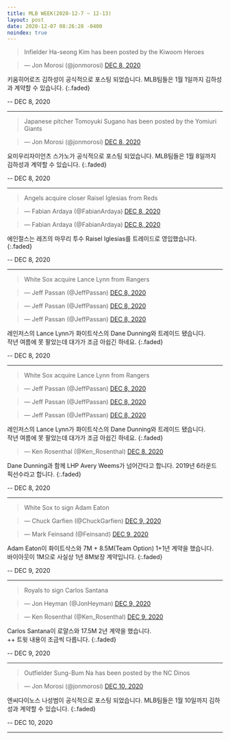 ```yaml
---
title: MLB WEEK(2020-12-7 ~ 12-13)
layout: post
date: 2020-12-07 08:26:28 -0400
noindex: true
---
```


> Infielder Ha-seong Kim has been posted by the Kiwoom Heroes

<script async src="//platform.twitter.com/widgets.js" charset="utf-8"></script>
<blockquote class="twitter-tweet" data-lang="en">
  &mdash; Jon Morosi (@jonmorosi)
  <a href="https://twitter.com/jonmorosi/status/1335939227637452800">DEC 8, 2020</a>
</blockquote>

키움히어로즈 김하성이 공식적으로 포스팅 되었습니다. MLB팀들은 1월 1일까지 김하성과 계약할 수 있습니다.
{:.faded}

 -- DEC 8, 2020

---

> Japanese pitcher Tomoyuki Sugano has been posted by the Yomiuri Giants

<script async src="//platform.twitter.com/widgets.js" charset="utf-8"></script>
<blockquote class="twitter-tweet" data-lang="en">
  &mdash; Jon Morosi (@jonmorosi)
  <a href="https://twitter.com/jonmorosi/status/1336163182386294786">DEC 8, 2020</a>
</blockquote>

요미우리자이언츠 스가노가 공식적으로 포스팅 되었습니다. MLB팀들은 1월 8일까지 김하성과 계약할 수 있습니다.
{:.faded}

 -- DEC 8, 2020

---

> Angels acquire closer Raisel Iglesias from Reds

<script async src="//platform.twitter.com/widgets.js" charset="utf-8"></script>
<blockquote class="twitter-tweet" data-lang="en">
  &mdash; Fabian Ardaya (@FabianArdaya)
  <a href="https://twitter.com/FabianArdaya/status/1336004209255190528">DEC 8, 2020</a>
</blockquote>

<script async src="//platform.twitter.com/widgets.js" charset="utf-8"></script>
<blockquote class="twitter-tweet" data-lang="en">
  &mdash; Fabian Ardaya (@FabianArdaya)
  <a href="https://twitter.com/FabianArdaya/status/1336006270432657411">DEC 8, 2020</a>
</blockquote>

에인절스는 레즈의 마무리 투수 Raisel Iglesias를 트레이드로 영입했습니다.
{:.faded}

 -- DEC 8, 2020

---

> White Sox acquire Lance Lynn from Rangers

<script async src="//platform.twitter.com/widgets.js" charset="utf-8"></script>
<blockquote class="twitter-tweet" data-lang="en">
  &mdash; Jeff Passan (@JeffPassan)
  <a href="https://twitter.com/JeffPassan/status/1336174035340849152">DEC 8, 2020</a>
</blockquote>

<script async src="//platform.twitter.com/widgets.js" charset="utf-8"></script>
<blockquote class="twitter-tweet" data-lang="en">
  &mdash; Jeff Passan (@JeffPassan)
  <a href="https://twitter.com/JeffPassan/status/1336173476667908096">DEC 8, 2020</a>
</blockquote>

<script async src="//platform.twitter.com/widgets.js" charset="utf-8"></script>
<blockquote class="twitter-tweet" data-lang="en">
  &mdash; Jeff Passan (@JeffPassan)
  <a href="https://twitter.com/JeffPassan/status/1336172641581936642">DEC 8, 2020</a>
</blockquote>

레인저스의 Lance Lynn가 화이트삭스의 Dane Dunning와 트레이드 됐습니다.   
작년 여름에 못 팔았는데 대가가 조금 아쉽긴 하네요.
{:.faded}

 -- DEC 8, 2020

---

> White Sox acquire Lance Lynn from Rangers

<script async src="//platform.twitter.com/widgets.js" charset="utf-8"></script>
<blockquote class="twitter-tweet" data-lang="en">
  &mdash; Jeff Passan (@JeffPassan)
  <a href="https://twitter.com/JeffPassan/status/1336174035340849152">DEC 8, 2020</a>
</blockquote>

<script async src="//platform.twitter.com/widgets.js" charset="utf-8"></script>
<blockquote class="twitter-tweet" data-lang="en">
  &mdash; Jeff Passan (@JeffPassan)
  <a href="https://twitter.com/JeffPassan/status/1336173476667908096">DEC 8, 2020</a>
</blockquote>

<script async src="//platform.twitter.com/widgets.js" charset="utf-8"></script>
<blockquote class="twitter-tweet" data-lang="en">
  &mdash; Jeff Passan (@JeffPassan)
  <a href="https://twitter.com/JeffPassan/status/1336172641581936642">DEC 8, 2020</a>
</blockquote>

레인저스의 Lance Lynn가 화이트삭스의 Dane Dunning와 트레이드 됐습니다.   
작년 여름에 못 팔았는데 대가가 조금 아쉽긴 하네요.
{:.faded}

<script async src="//platform.twitter.com/widgets.js" charset="utf-8"></script>
<blockquote class="twitter-tweet" data-lang="en">
  &mdash; Ken Rosenthal (@Ken_Rosenthal)
  <a href="https://twitter.com/Ken_Rosenthal/status/1336187151147560965">DEC 8, 2020</a>
</blockquote>

Dane Dunning과 함께 LHP Avery Weems가 넘어간다고 합니다. 2019년 6라운드 픽선수라고 합니다.
{:.faded}

 -- DEC 8, 2020

---

> White Sox to sign Adam Eaton

<script async src="//platform.twitter.com/widgets.js" charset="utf-8"></script>
<blockquote class="twitter-tweet" data-lang="en">
  &mdash; Chuck Garfien (@ChuckGarfien)
  <a href="https://twitter.com/ChuckGarfien/status/1336358753671712769">DEC 9, 2020</a>
</blockquote>

<script async src="//platform.twitter.com/widgets.js" charset="utf-8"></script>
<blockquote class="twitter-tweet" data-lang="en">
  &mdash; Mark Feinsand (@Feinsand)
  <a href="https://twitter.com/Feinsand/status/1336363876036841476">DEC 9, 2020</a>
</blockquote>

Adam Eaton이 화이트삭스와 7M + 8.5M(Team Option) 1+1년 계약을 했습니다.   
바이아웃이 1M으로 사실상 1년 8M보장 계약입니다.
{:.faded}

 -- DEC 9, 2020

---

> Royals to sign Carlos Santana

<script async src="//platform.twitter.com/widgets.js" charset="utf-8"></script>
<blockquote class="twitter-tweet" data-lang="en">
  &mdash; Jon Heyman (@JonHeyman)
  <a href="https://twitter.com/JonHeyman/status/1336386140589461507">DEC 9, 2020</a>
</blockquote>

<script async src="//platform.twitter.com/widgets.js" charset="utf-8"></script>
<blockquote class="twitter-tweet" data-lang="en">
  &mdash; Ken Rosenthal (@Ken_Rosenthal)
  <a href="https://twitter.com/Ken_Rosenthal/status/1336400613203189760">DEC 9, 2020</a>
</blockquote>

Carlos Santana이 로얄스와 17.5M 2년 계약을 했습니다.   
++ 트윗 내용이 조금씩 다릅니다.
{:.faded}

 -- DEC 9, 2020

---

> Outfielder Sung-Bum Na has been posted by the NC Dinos

<script async src="//platform.twitter.com/widgets.js" charset="utf-8"></script>
<blockquote class="twitter-tweet" data-lang="en">
  &mdash; Jon Morosi (@jonmorosi)
  <a href="https://twitter.com/JonHeyman/status/1336845133808099328">DEC 10, 2020</a>
</blockquote>

엔씨다이노스 나성범이 공식적으로 포스팅 되었습니다. MLB팀들은 1월 10일까지 김하성과 계약할 수 있습니다.
{:.faded}

 -- DEC 10, 2020

---
